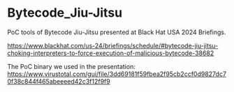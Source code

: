 # Bytecode_Jiu-Jitsu
PoC tools of Bytecode Jiu-Jitsu presented at Black Hat USA 2024 Briefings.

https://www.blackhat.com/us-24/briefings/schedule/#bytecode-jiu-jitsu-choking-interpreters-to-force-execution-of-malicious-bytecode-38682

The PoC binary we used in the presentation: https://www.virustotal.com/gui/file/3dd69181f59fbea2f95cb2ccf0d9827dc70f38c844f465abeeeed42c3f12f9f9
